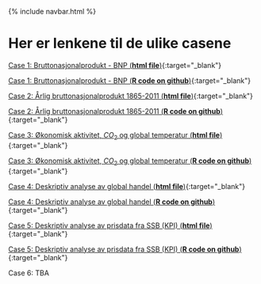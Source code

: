 {% include navbar.html %}

# Her er lenkene til de ulike casene

[Case 1: Bruttonasjonalprodukt - BNP (**html file**)](case_1_bnp.html){:target="_blank"}

[Case 1: Bruttonasjonalprodukt - BNP (**R code on github**)](https://github.com/uit-sok-1004-h21/cases/blob/main/case_1_bnp.R){:target="_blank"}

[Case 2: Årlig bruttonasjonalprodukt 1865-2011 (**html file**)](case_2_bnp_historisk.html){:target="_blank"}

[Case 2: Årlig bruttonasjonalprodukt 1865-2011 (**R code on github**)](https://github.com/uit-sok-1004-h21/cases/blob/main/case_2_bnp_historisk.R){:target="_blank"}

[Case 3: Økonomisk aktivitet, $CO_2$ og global temperatur (**html file**)](case_3_bnp_co2_temp.html){:target="_blank"}

[Case 3: Økonomisk aktivitet, $CO_2$ og global temperatur (**R code on github**)](https://github.com/uit-sok-1004-h21/cases/blob/main/case_3_bnp_co2_temp.R){:target="_blank"}

[Case 4: Deskriptiv analyse av global handel (**html file**)](case_4_global_handel.html){:target="_blank"}

[Case 4: Deskriptiv analyse av global handel (**R code on github**)](https://github.com/uit-sok-1004-h21/cases/blob/main/case_4_global_handel.R){:target="_blank"}

[Case 5: Deskriptiv analyse av prisdata fra SSB (KPI) (**html file**)](case_5_kpi.html){:target="_blank"}

[Case 5: Deskriptiv analyse av prisdata fra SSB (KPI) (**R code on github**)](https://github.com/uit-sok-1004-h21/cases/blob/main/case_5_kpi.R){:target="_blank"}

Case 6: TBA
